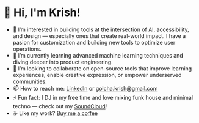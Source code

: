 # 👋 Hi, I'm Krish!

- 👀 I’m interested in building tools at the intersection of AI, accessibility, and design — especially ones that create real-world impact. I have a pasion for customization and building new tools to optimize user operations.
- 🌱 I’m currently learning advanced machine learning techniques and diving deeper into product engineering.
- 💞️ I’m looking to collaborate on open-source tools that improve learning experiences, enable creative expression, or empower underserved communities.
- 📫 How to reach me: [LinkedIn](https://www.linkedin.com/in/krishgolcha) or golcha.krish@gmail.com
- ⚡ Fun fact: I DJ in my free time and love mixing funk house and minimal techno — check out my [SoundCloud](https://soundcloud.com/krish-golcha)!
- ☕️ Like my work? [Buy me a coffee](https://buymeacoffee.com/krishgolcha)
